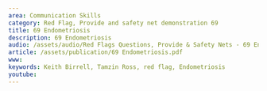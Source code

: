 ```yaml
---
area: Communication Skills
category: Red Flag, Provide and safety net demonstration 69
title: 69 Endometriosis
description: 69 Endometriosis
audio: /assets/audio/Red Flags Questions, Provide & Safety Nets - 69 Endometriosis - MQ.mp3
article: /assets/publication/69 Endometriosis.pdf
www: 
keywords: Keith Birrell, Tamzin Ross, red flag, Endometriosis
youtube: 
--- 
```

